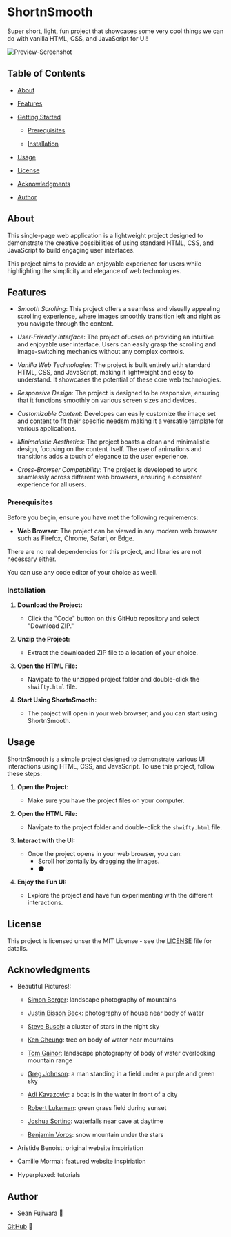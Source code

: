 # ShortnSmooth
Super short, light, fun project that showcases some very cool things we can do with vanilla HTML, CSS, and JavaScript for UI!

![Preview-Screenshot](images/screenshots/demo-screen.png)


## Table of Contents
- [About](#about)

- [Features](#features)

- [Getting Started](#getting-started)

  - [Prerequisites](#prerequisites)

  - [Installation](#installation)

- [Usage](#usage)

- [License](#license)

- [Acknowledgments](#acknowledgments)

- [Author](#author)


## About
This single-page web application is a lightweight project designed to demonstrate the creative possibilities of using standard HTML, CSS, and JavaScript to build engaging user interfaces. 

This project aims to provide an enjoyable experience for users while highlighting the simplicity and elegance of web technologies.


## Features
* *Smooth Scrolling*: This project offers a seamless and visually appealing scrolling experience, where images smoothly transition left and right as you navigate through the content.

* *User-Friendly Interface*: The project ofucses on providing an intuitive and enjoyable user interface. Users can easily grasp the scrolling and image-switching mechanics without any complex controls.

* *Vanilla Web Technologies*: The project is built entirely with standard HTML, CSS, and JavaScript, making it lightweight and easy to understand. It showcases the potential of these core web technologies. 

* *Responsive Design*: The project is designed to be responsive, ensuring that it functions smoothly on various screen sizes and devices.

* *Customizable Content*: Developes can easily customize the image set and content to fit their specific needsm making it a versatile template for various applications.

* *Minimalistic Aesthetics*: The project boasts a clean and minimalistic design, focusing on the content itself. The use of animations and transitions adds a touch of elegance to the user experience. 

* *Cross-Browser Compatibility*: The project is developed to work seamlessly across different web browsers, ensuring a consistent experience for all users. 


### Prerequisites
Before you begin, ensure you have met the following requirements:

- **Web Browser**: The project can be viewed in any modern web browser such as Firefox, Chrome, Safari, or Edge. 

There are no real dependencies for this project, and libraries are not necessary either. 

You can use any code editor of your choice as weell.


### Installation
1. **Download the Project:**
   - Click the "Code" button on this GitHub repository and select "Download ZIP."
   
2. **Unzip the Project:**
   - Extract the downloaded ZIP file to a location of your choice.

3. **Open the HTML File:**
   - Navigate to the unzipped project folder and double-click the `shwifty.html` file.

4. **Start Using ShortnSmooth:**
   - The project will open in your web browser, and you can start using ShortnSmooth.


## Usage
ShortnSmooth is a simple project designed to demonstrate various UI interactions using HTML, CSS, and JavaScript. To use this project, follow these steps:

1. **Open the Project:**
   - Make sure you have the project files on your computer.

2. **Open the HTML File:**
   - Navigate to the project folder and double-click the `shwifty.html` file.

3. **Interact with the UI:**
   - Once the project opens in your web browser, you can:
     - Scroll horizontally by dragging the images.
     - :new_moon:

4. **Enjoy the Fun UI:**
   - Explore the project and have fun experimenting with the different interactions.


## License
This project is licensed unser the MIT License - see the [LICENSE](LICENSE) file for datails.


## Acknowledgments
- Beautiful Pictures!:

  - [Simon Berger](https://unsplash.com/@8moments): landscape photography of mountains

  - [Justin Bisson Beck](https://unsplash.com/@justinbissonbeck): photography of house near body of water

  - [Steve Busch](https://unsplash.com/@sdbusch77): a cluster of stars in the night sky

  - [Ken Cheung](https://unsplash.com/@kencheungphoto): tree on body of water near mountains

  - [Tom Gainor](https://unsplash.com/@its_tgain): landscape photography of body of water overlooking mountain range

  - [Greg Johnson](https://unsplash.com/@tornadogreg): a man standing in a field under a purple and green sky

  - [Adi Kavazovic](https://unsplash.com/@epiccanada): a boat is in the water in front of a city

  - [Robert Lukeman](https://unsplash.com/@robertlukeman): green grass field during sunset

  - [Joshua Sortino](https://unsplash.com/@sortino): waterfalls near cave at daytime

  - [Benjamin Voros](https://unsplash.com/@vorosbenisop): snow mountain under the stars

- Aristide Benoist: original website inspiriation

- Camille Mormal: featured website inspiriation

- Hyperplexed: tutorials


## Author

- Sean Fujiwara  :peach:

[GitHub](https://github.com/KokonutShons) :black_heart:
